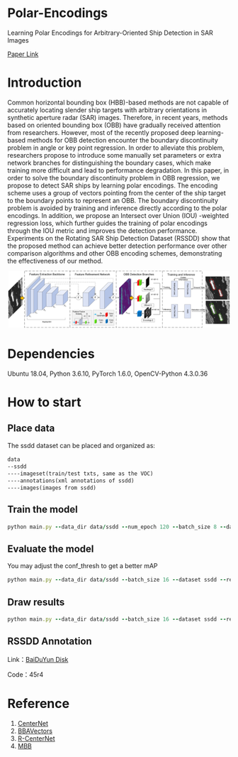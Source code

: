 # Polar-Encodings
Learning Polar Encodings for Arbitrary-Oriented Ship Detection in SAR Images

[Paper Link](https://ieeexplore.ieee.org/document/9385869)


# Introduction

Common horizontal bounding box (HBB)-based methods are not capable of accurately locating slender ship targets with arbitrary orientations in synthetic aperture radar (SAR) images. Therefore, in recent years, methods based on oriented bounding box (OBB) have gradually received attention from researchers. However, most of the recently proposed deep learning-based methods for OBB detection encounter the boundary discontinuity problem in angle or key point regression. In order to alleviate this problem, researchers propose to introduce some manually set parameters or extra network branches for distinguishing the boundary cases, which make training more difficult and lead to performance degradation. In this paper, in order to solve the boundary discontinuity problem in OBB regression, we propose to detect SAR ships by learning polar encodings. The encoding scheme uses a group of vectors pointing from the center of the ship target to the boundary points to represent an OBB. The boundary discontinuity problem is avoided by training and inference directly according to the polar encodings. In addition, we propose an Intersect over Union (IOU) -weighted regression loss, which further guides the training of polar encodings through the IOU metric and improves the detection performance. Experiments on the Rotating SAR Ship Detection Dataset (RSSDD) show that the proposed method can achieve better detection performance over other comparison algorithms and other OBB encoding schemes, demonstrating the effectiveness of our method.

<p align="center">
	<img src="overall.jpg", width="500">
</p>

# Dependencies

Ubuntu 18.04, Python 3.6.10, PyTorch 1.6.0, OpenCV-Python 4.3.0.36 

# How to start

## Place data

The ssdd dataset can be placed and organized as:
```
data
--ssdd
----imageset(train/test txts, same as the VOC)
----annotations(xml annotations of ssdd)
----images(images from ssdd)
```
## Train the model
```ruby
python main.py --data_dir data/ssdd --num_epoch 120 --batch_size 8 --dataset ssdd --phase train --K 100
```

## Evaluate the model
You may adjust the conf_thresh to get a better mAP
```ruby
python main.py --data_dir data/ssdd --batch_size 16 --dataset ssdd --resume MODEL_TO_EVALUATE.pth --phase eval
```

## Draw results
```ruby
python main.py --data_dir data/ssdd --batch_size 16 --dataset ssdd --resume MODEL_TO_DRAW_RESULTS.pth --phase test
```


## RSSDD Annotation
Link：[BaiDuYun Disk](https://pan.baidu.com/s/18sCZ7-0hOzbc2N9aul9uBg )

Code：45r4 

# Reference
1. [CenterNet](https://github.com/xingyizhou/CenterNet)
2. [BBAVectors](https://github.com/yijingru/BBAVectors-Oriented-Object-Detection)
3. [R-CenterNet](https://github.com/ZeroE04/R-CenterNet)
4. [MBB](https://bitbucket.org/william_rusnack/minimumboundingbox/src/master/)

